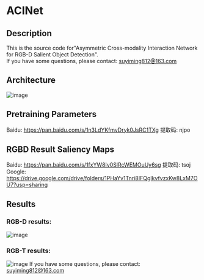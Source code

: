 # ACINet
## Description<br>
This is the source code for"Asymmetric Cross-modality Interaction Network for RGB-D Salient Object Detection".<br>
If you have some questions, please contact: suyiming812@163.com
## Architecture
![image](https://github.com/Yiming-Su/ACINet/blob/main/Figs/Architecture.jpg)
## Pretraining Parameters<br>
Baidu: https://pan.baidu.com/s/1n3LdYKfmvDryk0JsRC1TXg 提取码: njpo
## RGBD Result Saliency Maps<br>
Baidu: https://pan.baidu.com/s/1fxYW8Iv0SlRcWEMOuUy6sg 提取码: tsoj<br>
Google: https://drive.google.com/drive/folders/1PHaYv1Tnri8IFQgIkvfvzxKw8LxM7OU7?usp=sharing
## Results<br>
### RGB-D results:<br>
![image](https://github.com/Yiming-Su/ACINet/blob/main/Figs/RGBD_results.png)
### RGB-T results:<br>
![image](https://github.com/Yiming-Su/ACINet/blob/main/Figs/RGBT_results.png)
If you have some questions, please contact: suyiming812@163.com
